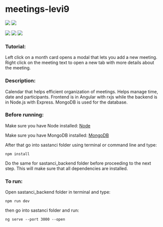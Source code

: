 # meetings-levi9

![](https://img.shields.io/badge/Angular-DD0031?style=for-the-badge&logo=angular&logoColor=white)
![](https://img.shields.io/badge/Bootstrap-563D7C?style=for-the-badge&logo=bootstrap&logoColor=white)

![](https://img.shields.io/badge/Node.js-43853D?style=for-the-badge&logo=node.js&logoColor=white)
![](https://img.shields.io/badge/Express.js-404D59?style=for-the-badge)
![](https://img.shields.io/badge/MongoDB-4EA94B?style=for-the-badge&logo=mongodb&logoColor=white)

### Tutorial:

Left click on a month card opens a modal that lets you add a new meeting.
Right click on the meeting text to open a new tab with more details about the meeting.

### Description:

Calendar that helps efficient organization of meetings. Helps manage time, date and participants. Frontend is in Angular with rxjs while the backend is in Node.js with Express. MongoDB is used for the database.

### Before running: 

Make sure you have Node installed: [Node](https://nodejs.org/en/download/)

Make sure you have MongoDB installed: [MongoDB](https://www.mongodb.com/try/download/community)

After that go into sastanci folder using terminal or command line and type:

`npm install`

Do the same for sastanci_backend folder before proceeding to the next step. This will make sure that all dependencies are installed.

### To run:
Open sastanci_backend folder in terminal and type:

`npm run dev`

then go into sastanci folder and run:

`ng serve --port 3000 --open`
